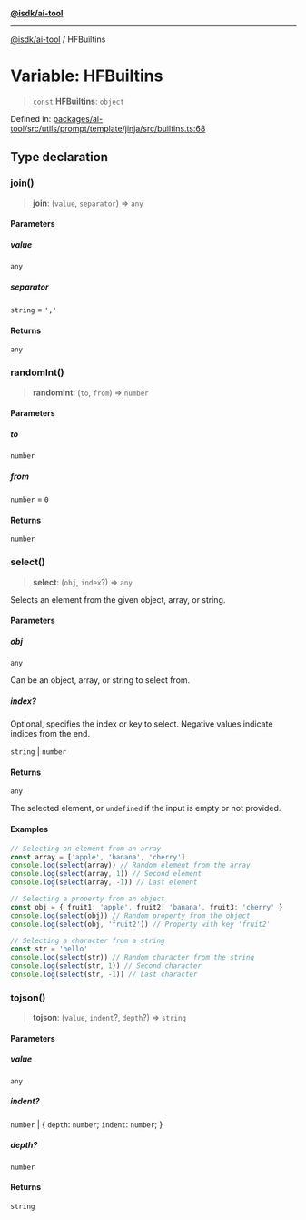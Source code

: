 [**@isdk/ai-tool**](../README.md)

***

[@isdk/ai-tool](../globals.md) / HFBuiltins

# Variable: HFBuiltins

> `const` **HFBuiltins**: `object`

Defined in: [packages/ai-tool/src/utils/prompt/template/jinja/src/builtins.ts:68](https://github.com/isdk/ai-tool.js/blob/62dd65284e1c50d2e8546a14ae292154369bdb2c/src/utils/prompt/template/jinja/src/builtins.ts#L68)

## Type declaration

### join()

> **join**: (`value`, `separator`) => `any`

#### Parameters

##### value

`any`

##### separator

`string` = `','`

#### Returns

`any`

### randomInt()

> **randomInt**: (`to`, `from`) => `number`

#### Parameters

##### to

`number`

##### from

`number` = `0`

#### Returns

`number`

### select()

> **select**: (`obj`, `index`?) => `any`

Selects an element from the given object, array, or string.

#### Parameters

##### obj

`any`

Can be an object, array, or string to select from.

##### index?

Optional, specifies the index or key to select. Negative values indicate indices from the end.

`string` | `number`

#### Returns

`any`

The selected element, or `undefined` if the input is empty or not provided.

#### Examples

```ts
// Selecting an element from an array
const array = ['apple', 'banana', 'cherry']
console.log(select(array)) // Random element from the array
console.log(select(array, 1)) // Second element
console.log(select(array, -1)) // Last element
```

```ts
// Selecting a property from an object
const obj = { fruit1: 'apple', fruit2: 'banana', fruit3: 'cherry' }
console.log(select(obj)) // Random property from the object
console.log(select(obj, 'fruit2')) // Property with key 'fruit2'
```

```ts
// Selecting a character from a string
const str = 'hello'
console.log(select(str)) // Random character from the string
console.log(select(str, 1)) // Second character
console.log(select(str, -1)) // Last character
```

### tojson()

> **tojson**: (`value`, `indent`?, `depth`?) => `string`

#### Parameters

##### value

`any`

##### indent?

`number` | \{ `depth`: `number`; `indent`: `number`; \}

##### depth?

`number`

#### Returns

`string`
